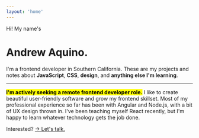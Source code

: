 ```yaml
---
layout: 'home'
---
```


Hi! My name's

# Andrew Aquino.

I'm a frontend developer in Southern California. These are my projects and notes about **JavaScript**, **CSS**, **design**, and **anything else I'm learning**.

---

<mark>**I'm actively seeking a remote frontend developer role.**</mark> I like to create beautiful user-friendly software and grow my frontend skillset. Most of my professional experience so far has been with Angular and Node.js, with a bit of UX design thrown in. I've been teaching myself React recently, but I'm happy to learn whatever technology gets the job done.

Interested? [&#8594; Let's talk.](mailto:hi@aqandrew.com)

<!-- ## Blog

<mark>TODO</mark> Nunjucks macro for latest 3 posts -->

<!-- ## Projects

<mark>TODO</mark> -->
